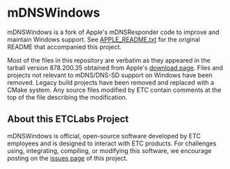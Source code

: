 # mDNSWindows

mDNSWindows is a fork of Apple's mDNSResponder code to improve and maintain
Windows support. See [APPLE_README.txt](./APPLE_README.txt) for the original
README that accompanied this project.

Most of the files in this repository are verbatim as they appeared in the
tarball version 878.200.35 obtained from Apple's
[download page](https://opensource.apple.com/tarballs/mDNSResponder/). Files
and projects not relevant to mDNS/DNS-SD support on Windows have been removed.
Legacy build projects have been removed and replaced with a CMake system. Any
source files modified by ETC contain comments at the top of the file describing
the modification.

## About this ETCLabs Project

mDNSWindows is official, open-source software developed by ETC employees and is
designed to interact with ETC products. For challenges using, integrating,
compiling, or modifying this software, we encourage posting on the
[issues page](https://github.com/ETCLabs/mDNSWindows/issues) of this project.
